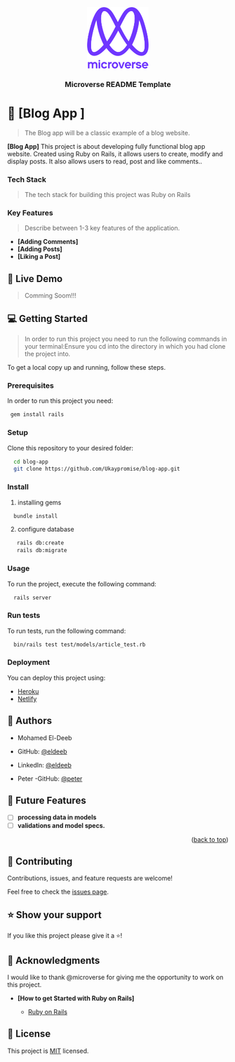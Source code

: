 
<div align="center">
  <!-- You are encouraged to replace this logo with your own! Otherwise you can also remove it. -->
  <img src="murple_logo.png" alt="logo" width="140"  height="auto" />
  <br/>

  <h3><b>Microverse README Template</b></h3>

</div>


<!-- PROJECT DESCRIPTION -->

# 📖 [Blog App ]

> The Blog app will be a classic example of a blog website. 

**[Blog App]** This project is about developing fully functional blog app website. Created using Ruby on Rails, it allows users to create, modify and display posts. It also allows users to read, post and like comments..

### Tech Stack

> The tech stack for building this project was Ruby on Rails

<!-- Features -->

### Key Features

> Describe between 1-3 key features of the application.

- **[Adding Comments]**
- **[Adding Posts]**
- **[Liking a Post]**


<!-- LIVE DEMO -->

## 🚀 Live Demo

> Comming Soom!!!

<!-- GETTING STARTED -->

## 💻 Getting Started 

> In order to run this project you need to run the following commands in your terminal:Ensure you cd into the directory in which you had clone the project into.

To get a local copy up and running, follow these steps.

### Prerequisites

In order to run this project you need:
```sh
 gem install rails
```
### Setup

Clone this repository to your desired folder:
```sh
  cd blog-app
  git clone https://github.com/Ukaypromise/blog-app.git
```
### Install

1. installing gems

```sh
  bundle install
```

2. configure database

```sh
   rails db:create
   rails db:migrate
```

### Usage

To run the project, execute the following command:
```sh
  rails server
```
### Run tests

To run tests, run the following command:
```sh
  bin/rails test test/models/article_test.rb
```
### Deployment

You can deploy this project using:
- [Heroku](https://www.heroku.com/)
- [Netlify](https://www.netlify.com/)


## 👥 Authors

- Mohamed El-Deeb
- GitHub: [@eldeeb](https://github.com/eng-mohamed-eldeeb)
- LinkedIn: [@eldeeb](https://www.linkedin.com/in/eng-mohamed-eldeeb/)

- Peter
-GitHub: [@peter](https://github.com/Peter1907)

<!-- FUTURE FEATURES -->

## 🔭 Future Features <a name="future-features"></a>


- [ ] **processing data in models**
- [ ] **validations and model specs.**

<p align="right">(<a href="#readme-top">back to top</a>)</p>

<!-- CONTRIBUTING -->

## 🤝 Contributing

Contributions, issues, and feature requests are welcome!

Feel free to check the [issues page](../../issues/).


## ⭐️ Show your support

If you like this project please give it a ⭐️!


## 🙏 Acknowledgments

I would like to thank @microverse for giving me the opportunity to work on this project.

- **[How to get Started with Ruby on Rails]**

  - [Ruby on Rails](https://guides.rubyonrails.org/getting_started.html)


<!-- LICENSE -->

## 📝 License

This project is [MIT](./MIT.md) licensed.